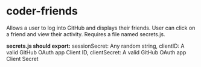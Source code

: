 # coder-friends
Allows a user to log into GitHub and displays their friends. User can click on a friend and view their activity.
Requires a file named secrets.js.

**secrets.js should export:**
sessionSecret: Any random string,
clientID: A valid GitHub OAuth app Client ID,
clientSecret: A valid GitHub OAuth app Client Secret
